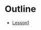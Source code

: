 # Outline

* [Lesson1](https://github.com/MartinFeineis/MyFirstDevOps/blob/master/Chapter1/Lesson1.md)


